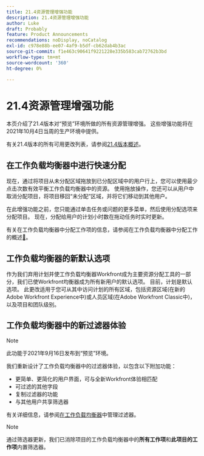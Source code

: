 ```yaml
---
title: 21.4资源管理增强功能
description: 21.4资源管理增强功能
author: Luke
draft: Probably
feature: Product Announcements
recommendations: noDisplay, noCatalog
exl-id: c978e88b-ee07-4af9-b5df-cb62dab4b3ac
source-git-commit: f1e463c90641f9221228e335b583cab72762b3bd
workflow-type: tm+mt
source-wordcount: '360'
ht-degree: 0%

---
```


# 21.4资源管理增强功能

本页介绍了21.4版本对“预览”环境所做的所有资源管理增强。 这些增强功能将在2021年10月4日当周的生产环境中提供。

有关21.4版本的所有可用更改列表，请参阅[21.4版本概述](../../../product-announcements/product-releases/21.4-release-activity/21-4-release-overview.md)。

## 在工作负载均衡器中进行快速分配

现在，通过将项目从未分配区域拖放到已分配区域中的用户行上，您可以使用最少点击次数有效平衡工作负载均衡器中的资源。 使用拖放操作，您还可以从用户中取消分配项目，将项目移回“未分配”区域，并将它们移动到其他用户。

在此增强功能之前，您只能通过单击任务或问题的更多菜单，然后使用分配选项来分配项目。 现在，分配给用户的计划小时数在拖动任务时实时更新。

有关在工作负载均衡器中分配工作项的信息，请参阅在工作负载均衡器中分配工作的概述[&#128279;](../../../resource-mgmt/workload-balancer/assign-work-in-workload-balancer.md)。

## 工作负载均衡器的新默认选项

作为我们弃用计划并使工作负载均衡器Workfront成为主要资源分配工具的一部分，我们已使Workfront均衡器成为所有新用户的默认选项。 目前，计划是默认选项。 此更改适用于您可从其中访问计划的所有区域，包括资源区域(在新的Adobe Workfront Experience中)或人员区域(在Adobe Workfront Classic中)，以及项目和团队级别。

## 工作负载均衡器中的新过滤器体验

>[!NOTE]
>
>此功能于2021年9月16日发布到“预览”环境。

我们重新设计了工作负载均衡器中的过滤器体验，以包含以下附加功能：

* 更简单、更简化的用户界面，可与全新Workfront体验相匹配
* 可过滤的其他字段
* 复制过滤器的功能
* 与其他用户共享筛选器

有关详细信息，请参阅[在工作负载均衡器](../../../resource-mgmt/workload-balancer/filter-information-workload-balancer.md)中管理过滤器。

>[!NOTE]
>
>通过筛选器更新，我们已消除项目的工作负载均衡器中的&#x200B;**所有工作项**&#x200B;和&#x200B;**此项目的工作项**&#x200B;内置筛选器。

